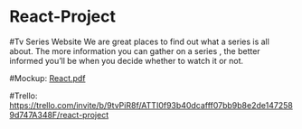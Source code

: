 # React-Project

#Tv Series Website  We are great places to find out what a series is all about. The more information you can gather on a series , the better informed you’ll be when you decide whether to watch it or not.



#Mockup:
[React.pdf](https://github.com/Ramajardat/React-Project/files/10047601/React.pdf)


#Trello:
https://trello.com/invite/b/9tvPiR8f/ATTI0f93b40dcafff07bb9b8e2de1472589d747A348F/react-project
